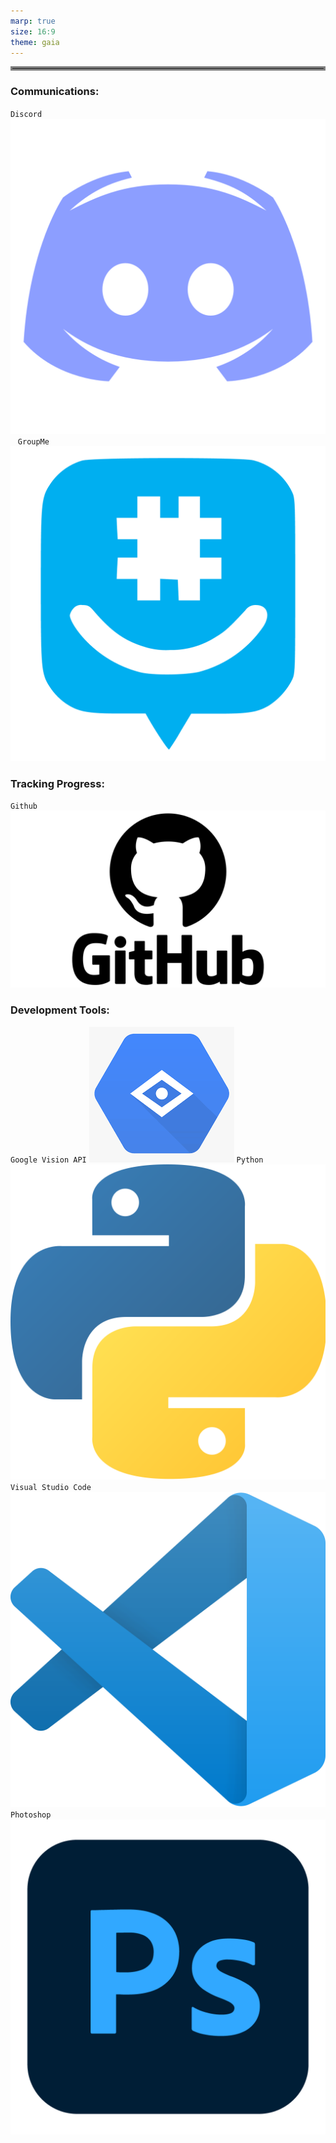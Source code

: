 ```yaml
---
marp: true
size: 16:9
theme: gaia
---
```


<hr style="border: 3px solid gray">

### Communications: 
 `Discord` ![width:40px height: 40px](./assets/discord.png) &nbsp;&nbsp; `GroupMe` ![width:40px height: 40px](./assets/groupme.png)


### Tracking Progress: 
`Github` ![width:65px height: 40px](./assets/github.png)


### Development Tools:
 `Google Vision API` ![width:40px height: 40px](./assets/googlevisionapi.png) `Python` ![width:40px height: 40px](./assets/python.png) `Visual Studio Code` ![width:40px height: 40px](./assets/vscode.png) `Photoshop` ![width:45px height: 40px](./assets/photoshop.png)

